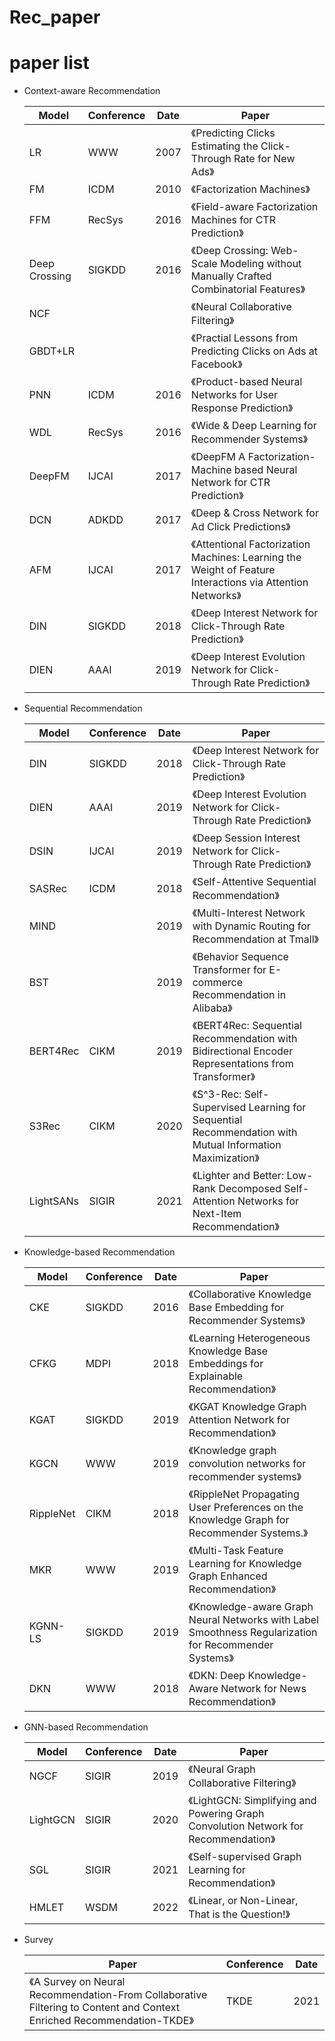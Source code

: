 # Rec_paper

# paper list 
- Context-aware Recommendation

  | Model         | Conference | Date | Paper                                                        |
  | ------------- |------| ---- | ------------------------------------------------------------ |
  | LR            | WWW        | 2007 | 《Predicting Clicks Estimating the Click-Through Rate for New Ads》 |
  | FM            | ICDM       | 2010 | 《Factorization Machines》                                   |
  | FFM           | RecSys     | 2016 | 《Field-aware Factorization Machines for CTR Prediction》    |
  | Deep Crossing | SIGKDD     | 2016 | 《Deep Crossing: Web-Scale Modeling without Manually Crafted Combinatorial Features》 |
  | NCF           |            |      | 《Neural Collaborative Filtering》                           |
  | GBDT+LR       |            |      | 《Practial Lessons from Predicting Clicks on Ads at Facebook》 |
  | PNN           | ICDM       | 2016 | 《Product-based Neural Networks for User Response Prediction》 |
  | WDL           | RecSys     | 2016 | 《Wide & Deep Learning for Recommender Systems》             |
  | DeepFM        | IJCAI      | 2017 | 《DeepFM A Factorization-Machine based Neural Network for CTR Prediction》 |
  | DCN           | ADKDD      | 2017 | 《Deep & Cross Network for Ad Click Predictions》            |
  | AFM           | IJCAI      | 2017 | 《Attentional Factorization Machines: Learning the Weight of Feature Interactions via Attention Networks》 |
  | DIN           | SIGKDD     | 2018 | 《Deep Interest Network for Click-Through Rate Prediction》  |
  | DIEN          | AAAI       | 2019 | 《Deep Interest Evolution Network for Click-Through Rate Prediction》 |
  
- Sequential Recommendation

  | Model     | Conference | Date | Paper                                                        |
  | --------- | ---------- | ---- | ------------------------------------------------------------ |
  | DIN       | SIGKDD     | 2018 | 《Deep Interest Network for Click-Through Rate Prediction》  |
  | DIEN      | AAAI       | 2019 | 《Deep Interest Evolution Network for Click-Through Rate Prediction》 |
  | DSIN      | IJCAI      | 2019 | 《Deep Session Interest Network for Click-Through Rate Prediction》 |
  | SASRec    | ICDM       | 2018 | 《Self-Attentive Sequential Recommendation》                 |
  | MIND      |            | 2019 | 《Multi-Interest Network with Dynamic Routing for Recommendation at Tmall》 |
  | BST       |            | 2019 | 《Behavior Sequence Transformer for E-commerce Recommendation in Alibaba》 |
  | BERT4Rec  | CIKM       | 2019 | 《BERT4Rec: Sequential Recommendation with Bidirectional Encoder Representations from Transformer》 |
  | S3Rec     | CIKM       | 2020 | 《S^3-Rec: Self-Supervised Learning for Sequential Recommendation with Mutual Information Maximization》 |
  | LightSANs | SIGIR      | 2021 | 《Lighter and Better: Low-Rank Decomposed Self-Attention Networks for Next-Item Recommendation》 |

- Knowledge-based Recommendation

  | Model     | Conference | Date | Paper                                                        |
  | --------- | ---------- | ---- | ------------------------------------------------------------ |
  | CKE       | SIGKDD     | 2016 | 《Collaborative Knowledge Base Embedding for Recommender Systems》 |
  | CFKG      | MDPI       | 2018 | 《Learning Heterogeneous Knowledge Base Embeddings for Explainable Recommendation》 |
  | KGAT      | SIGKDD     | 2019 | 《KGAT Knowledge Graph Attention Network for Recommendation》 |
  | KGCN      | WWW        | 2019 | 《Knowledge graph convolution networks for recommender systems》 |
  | RippleNet | CIKM       | 2018 | 《RippleNet Propagating User Preferences on the Knowledge Graph for Recommender Systems.》 |
  | MKR       | WWW        | 2019 | 《Multi-Task Feature Learning for Knowledge Graph Enhanced Recommendation》 |
  | KGNN-LS   | SIGKDD     | 2019 | 《Knowledge-aware Graph Neural Networks with Label Smoothness Regularization for Recommender Systems》 |
  | DKN       | WWW        | 2018 | 《DKN: Deep Knowledge-Aware Network for News Recommendation》 |

- GNN-based Recommendation
  
  | Model    | Conference | Date | Paper                                                        |
  | -------- | ---------- | ---- | ------------------------------------------------------------ |
  | NGCF     | SIGIR      | 2019 | 《Neural Graph Collaborative Filtering》                     |
  | LightGCN | SIGIR      | 2020 | 《LightGCN: Simplifying and Powering Graph Convolution Network for Recommendation》 |
  | SGL      | SIGIR      | 2021 | 《Self-supervised Graph Learning for Recommendation》        |
  | HMLET    | WSDM       | 2022 | 《Linear, or Non-Linear, That is the Question!》             |
  
- Survey
  
  | Paper                                                        | Conference | Date |
  | ------------------------------------------------------------ | ---------- | ---- |
  | 《A Survey on Neural Recommendation-From Collaborative Filtering to Content and Context Enriched Recommendation-TKDE》 | TKDE       | 2021 |
  
  

